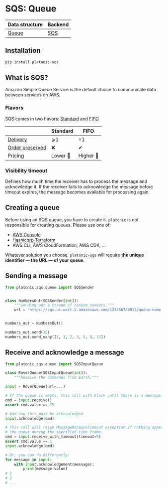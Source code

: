 # SQS: Queue

| Data structure              | Backend                            |
| ---                         | ---                                |
| [Queue](/structures/queue/) | [SQS](https://aws.amazon.com/sqs/) |

## Installation

```bash
pip install platonic-sqs
```

## What is SQS?

Amazon Simple Queue Service is the default choice to communicate data between services on AWS.

### Flavors

SQS comes in two flavors: [Standard](https://docs.aws.amazon.com/AWSSimpleQueueService/latest/SQSDeveloperGuide/standard-queues.html) and [FIFO](https://docs.aws.amazon.com/AWSSimpleQueueService/latest/SQSDeveloperGuide/FIFO-queues.html).

|          | Standard       | FIFO         |
| ---      | ---            | ---          |
| [Delivery](/structures/queue/#delivery-guarantees) | ⩾1             | =1 |
| [Order preserved](/structures/queue/#order-preservation) | ❌ | ✔ |
| Pricing    | Lower 🙂   | Higher 🙁 |


### Visibility timeout

Defines how much time the receiver has to process the message and acknowledge it. If the receiver fails to acknowledge the message before timeout expires, the message becomes available for processing again.

## Creating a queue

Before using an SQS queue, you have to create it. `platonic` is not responsible for creating queues. Please use one of:

- [AWS Console](https://docs.aws.amazon.com/AWSSimpleQueueService/latest/SQSDeveloperGuide/sqs-configure-create-queue.html)
- [Hashicorp Terraform](https://registry.terraform.io/providers/hashicorp/aws/latest/docs/resources/sqs_queue)
- AWS CLI, AWS CloudFormation, AWS CDK, ...

Whatever solution you choose, `platonic-sqs` will require **the unique identifier — the URL — of your queue**.

## Sending a message

```python
from platonic.sqs.queue import SQSSender


class NumbersOut(SQSSender[int]):
    """Sending out a stream of random numbers."""
    url = 'https://sqs.us-west-2.amazonaws.com/123456789012/queue-name'


numbers_out = NumbersOut()

numbers_out.send(15)
numbers_out.send_many([1, 1, 2, 3, 5, 8, 13])
```

## Receive and acknowledge a message

```python
from platonic.sqs.queue import SQSInputQueue

class RoverQueue(SQSInputQueue[int]):
    """Receive the commands from Earth."""

input = RoverQueue(url=...)

# If the queue is empty, this call with block until there is a message.
cmd = input.receive()
assert cmd.value == 15

# And now this must be acknowledged.
input.acknowledge(cmd)

# This call will raise MessageReceiveTimeout exception if nothing appears at
# the queue during the specified time frame.
cmd = input.receive_with_timeout(timeout=5)
assert cmd.value == 1
input.acknowledge(cmd)

# Or, you can do differently:
for message in input:
    with input.acknowledgement(message):
        print(message.value)
# 1
# 2
# ...
```
